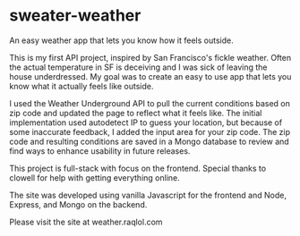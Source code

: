 # sweater-weather
An easy weather app that lets you know how it feels outside.

This is my first API project, inspired by San Francisco's fickle weather.
Often the actual temperature in SF is deceiving and I was sick of leaving the house underdressed.
My goal was to create an easy to use app that lets you know what it actually feels like outside.

I used the Weather Underground API to pull the current conditions based on zip code and updated the page to reflect what it feels like.
The initial implementation used autodetect IP to guess your location, but because of some inaccurate feedback, I added the input area for your zip code.
The zip code and resulting conditions are saved in a Mongo database to review and find ways to enhance usability in future releases.

This project is full-stack with focus on the frontend. Special thanks to clowell for help with getting everything online.

The site was developed using vanilla Javascript for the frontend and Node, Express, and Mongo on the backend. 

Please visit the site at weather.raqlol.com
